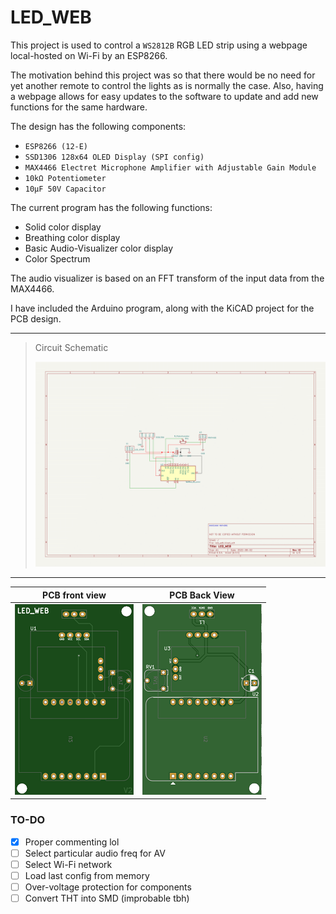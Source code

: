# LED_WEB

This project is used to control a `WS2812B` RGB LED strip using a webpage local-hosted on Wi-Fi by an ESP8266. 

The motivation behind this project was so that there would be no need for yet another remote to control the lights as is normally the case. Also, having a webpage allows for easy updates to the software to update and add new functions for the same hardware.

The design has the following components:
- `ESP8266 (12-E)`
- `SSD1306 128x64 OLED Display (SPI config)`
- `MAX4466 Electret Microphone Amplifier with Adjustable Gain Module`
- `10kΩ Potentiometer`
- `10μF 50V Capacitor`

The current program has the following functions:
- Solid color display
- Breathing color display
- Basic Audio-Visualizer color display
- Color Spectrum

The audio visualizer is based on an FFT transform of the input data from the MAX4466.

I have included the Arduino program, along with the KiCAD project for the PCB design.

---
> Circuit Schematic
>
> ![Schematic](/images/led_web_schematic.png)

---
| PCB front view | PCB Back View |
| --- | --- |
|![PCB Front](/images/pcb_front.png)|![PCB Back](/images/pcb_back.png)|

### TO-DO

- [x] Proper commenting lol
- [ ] Select particular audio freq for AV
- [ ] Select Wi-Fi network
- [ ] Load last config from memory
- [ ] Over-voltage protection for components
- [ ] Convert THT into SMD (improbable tbh)
